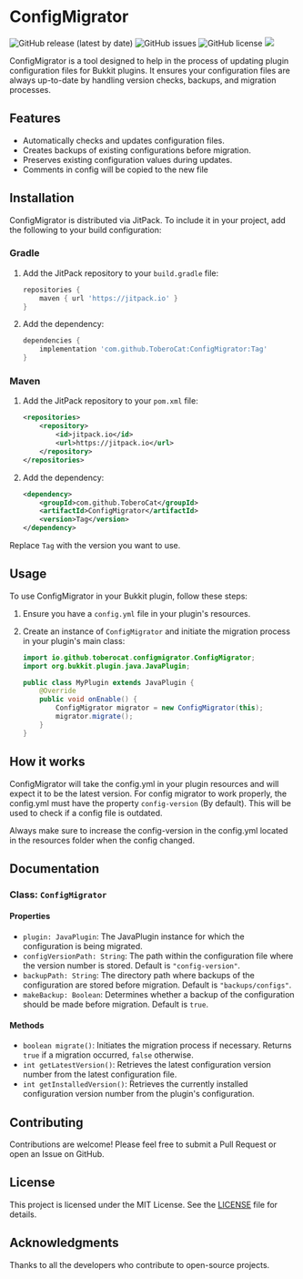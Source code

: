 # ConfigMigrator

![GitHub release (latest by date)](https://img.shields.io/github/v/release/toberocat/ConfigMigrator)
![GitHub issues](https://img.shields.io/github/issues/toberocat/ConfigMigrator)
![GitHub license](https://img.shields.io/github/license/toberocat/ConfigMigrator)
[![](https://jitpack.io/v/ToberoCat/ConfigMigrator.svg)](https://jitpack.io/#ToberoCat/ConfigMigrator)

ConfigMigrator is a tool designed to help in the process of updating plugin configuration files for Bukkit
plugins. It ensures your configuration files are always up-to-date by handling version checks, backups, and migration
processes.

## Features

- Automatically checks and updates configuration files.
- Creates backups of existing configurations before migration.
- Preserves existing configuration values during updates.
- Comments in config will be copied to the new file

## Installation

ConfigMigrator is distributed via JitPack. To include it in your project, add the following to your build configuration:

### Gradle

1. Add the JitPack repository to your `build.gradle` file:

    ```groovy
    repositories {
        maven { url 'https://jitpack.io' }
    }
    ```

2. Add the dependency:

    ```groovy
    dependencies {
        implementation 'com.github.ToberoCat:ConfigMigrator:Tag'
    }
    ```

### Maven

1. Add the JitPack repository to your `pom.xml` file:

    ```xml
    <repositories>
        <repository>
            <id>jitpack.io</id>
            <url>https://jitpack.io</url>
        </repository>
    </repositories>
    ```

2. Add the dependency:

    ```xml
    <dependency>
        <groupId>com.github.ToberoCat</groupId>
        <artifactId>ConfigMigrator</artifactId>
        <version>Tag</version>
    </dependency>
    ```

Replace `Tag` with the version you want to use.

## Usage

To use ConfigMigrator in your Bukkit plugin, follow these steps:

1. Ensure you have a `config.yml` file in your plugin's resources.

2. Create an instance of `ConfigMigrator` and initiate the migration process in your plugin's main class:

    ```java
    import io.github.toberocat.configmigrator.ConfigMigrator;
    import org.bukkit.plugin.java.JavaPlugin;

    public class MyPlugin extends JavaPlugin {
        @Override
        public void onEnable() {
            ConfigMigrator migrator = new ConfigMigrator(this);
            migrator.migrate();
        }
    }
    ```

## How it works

ConfigMigrator will take the config.yml in your plugin resources and will expect it to be the latest version. For
config
migrator to work properly, the config.yml must have the property `config-version` (By default). This will be used to
check if a config file is outdated.

Always make sure to increase the config-version in the config.yml located in the resources folder when the config
changed.

## Documentation

### Class: `ConfigMigrator`

#### Properties

- `plugin: JavaPlugin`: The JavaPlugin instance for which the configuration is being migrated.
- `configVersionPath: String`: The path within the configuration file where the version number is stored. Default
  is `"config-version"`.
- `backupPath: String`: The directory path where backups of the configuration are stored before migration. Default
  is `"backups/configs"`.
- `makeBackup: Boolean`: Determines whether a backup of the configuration should be made before migration. Default
  is `true`.

#### Methods

- `boolean migrate()`: Initiates the migration process if necessary. Returns `true` if a migration occurred, `false`
  otherwise.
- `int getLatestVersion()`: Retrieves the latest configuration version number from the latest configuration file.
- `int getInstalledVersion()`: Retrieves the currently installed configuration version number from the plugin's
  configuration.

## Contributing

Contributions are welcome! Please feel free to submit a Pull Request or open an Issue on GitHub.

## License

This project is licensed under the MIT License. See the [LICENSE](LICENSE) file for details.

## Acknowledgments

Thanks to all the developers who contribute to open-source projects.
